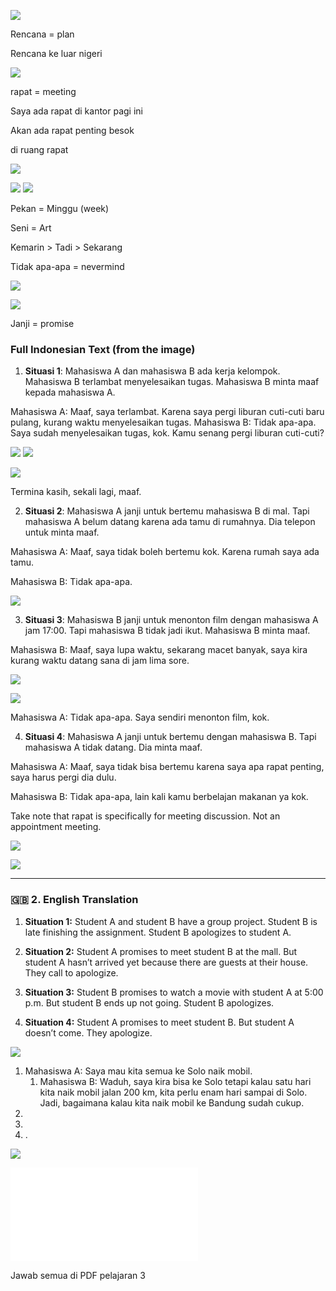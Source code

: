 
![](Pasted%20image%2020251009190652.png)

Rencana = plan

Rencana ke luar nigeri


![](Pasted%20image%2020251009190831.png)

rapat = meeting

Saya ada rapat di kantor pagi ini

Akan ada rapat penting besok

di ruang rapat

![](Pasted%20image%2020251009191015.png)

![](Pasted%20image%2020251009191131.png)
![](Pasted%20image%2020251009192226.png)




Pekan = Minggu (week)

Seni = Art

Kemarin > Tadi > Sekarang 

Tidak apa-apa = nevermind



![](Pasted%20image%2020251009192633.png)

![](Pasted%20image%2020251009192713.png)

Janji = promise 

### Full Indonesian Text (from the image)

1. **Situasi 1**: Mahasiswa A dan mahasiswa B ada kerja kelompok. Mahasiswa B terlambat menyelesaikan tugas. Mahasiswa B minta maaf kepada mahasiswa A.

Mahasiswa A: Maaf, saya terlambat. Karena saya pergi liburan cuti-cuti baru pulang, kurang waktu menyelesaikan tugas.
Mahasiswa B: Tidak apa-apa. Saya sudah menyelesaikan tugas, kok. Kamu senang pergi liburan cuti-cuti?

![](Pasted%20image%2020251009194018.png)
![](Pasted%20image%2020251009194302.png)

![](Pasted%20image%2020251009194556.png)

Termina kasih, sekali lagi, maaf.


    
2. **Situasi 2**: Mahasiswa A janji untuk bertemu mahasiswa B di mal. Tapi mahasiswa A belum datang karena ada tamu di rumahnya. Dia telepon untuk minta maaf.


Mahasiswa A: Maaf, saya tidak boleh bertemu kok. Karena rumah saya ada tamu.

Mahasiswa B: Tidak apa-apa. 

![](Pasted%20image%2020251009195457.png)


    
3. **Situasi 3**: Mahasiswa B janji untuk menonton film dengan mahasiswa A jam 17:00. Tapi mahasiswa B tidak jadi ikut. Mahasiswa B minta maaf.


Mahasiswa B: Maaf, saya lupa waktu, sekarang macet banyak, saya kira kurang waktu datang sana di jam lima sore. 

![](Pasted%20image%2020251009200108.png)

![](Pasted%20image%2020251009200127.png)



Mahasiswa A: Tidak apa-apa. Saya sendiri menonton film, kok. 


    
4. **Situasi 4**: Mahasiswa A janji untuk bertemu dengan mahasiswa B. Tapi mahasiswa A tidak datang. Dia minta maaf.


Mahasiswa A: Maaf, saya tidak bisa bertemu karena saya apa rapat penting, saya harus pergi  dia dulu.

Mahasiswa B: Tidak apa-apa, lain kali kamu berbelajan makanan ya kok.


Take note that rapat is specifically for meeting discussion. Not an appointment meeting.

![](Pasted%20image%2020251009200819.png)

![](Pasted%20image%2020251009200906.png)




---

### 🇬🇧 2. English Translation

1. **Situation 1:** Student A and student B have a group project. Student B is late finishing the assignment. Student B apologizes to student A.
    
2. **Situation 2:** Student A promises to meet student B at the mall. But student A hasn’t arrived yet because there are guests at their house. They call to apologize.
    
3. **Situation 3:** Student B promises to watch a movie with student A at 5:00 p.m. But student B ends up not going. Student B apologizes.
    
4. **Situation 4:** Student A promises to meet student B. But student A doesn’t come. They apologize.



![](Pasted%20image%2020251009201654.png)

1. Mahasiswa A: Saya mau kita semua ke Solo naik mobil.
	1. Mahasiswa B: Waduh, saya kira bisa ke Solo tetapi kalau satu hari kita naik mobil jalan 200 km, kita perlu enam hari sampai di Solo. Jadi, bagaimana kalau kita naik mobil ke Bandung sudah cukup. 
2. 
3. 
4. .

![](Pasted%20image%2020251009202355.png)


![](Pelajaran%203.pdf)


Jawab semua di PDF pelajaran 3